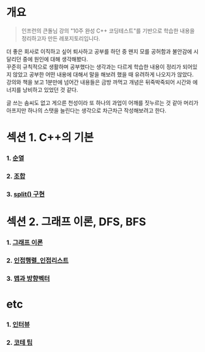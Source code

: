 # 개요
> 인프런의 큰돌님 강의 "10주 완성 C++ 코딩테스트"를 기반으로 학습한 내용을 정리하고자 만든 레포지토리입니다.

더 좋은 회사로 이직하고 싶어 퇴사하고 공부를 하던 중 왠지 모를 공허함과 불안감에 시달리던 중에 원인에 대해 생각해봤다.   
꾸준히 규칙적으로 생활하며 공부했다는 생각과는 다르게 학습한 내용이 정리가 되어있지 않았고 공부한 어떤 내용에 대해서 말을 해보려 했을 때 유려하게 나오지가 않았다.   
강의와 책을 보고 1분만에 넘어간 내용들은 금방 까먹고 개념은 뒤죽박죽되어 시간와 에너지를 낭비하고 있었던 것 같다.   
   
글 쓰는 솜씨도 없고 게으른 천성이라 또 하나의 과업이 어깨를 짓누르는 것 같아 머리가 아프지만 하나의 스탯을 늘린다는 생각으로 차근차근 작성해보려고 한다.   

# 섹션 1. C++의 기본   
### 1. [순열](https://github.com/JustDoYoung/Algorithm/blob/master/Section%200/%EC%84%B9%EC%85%98%200.%20%EC%88%9C%EC%97%B4.md "리드미")

### 2. [조합](https://github.com/JustDoYoung/Algorithm/blob/master/Section%200/%EC%84%B9%EC%85%98%200.%20%EC%A1%B0%ED%95%A9.md "리드미")

### 3. [split() 구현](https://github.com/JustDoYoung/Algorithm/blob/master/Section%200/%EC%84%B9%EC%85%98%200.%20split().md "리드미")

# 섹션 2. 그래프 이론, DFS, BFS
### 1. [그래프 이론](https://github.com/JustDoYoung/Algorithm/blob/main/Section%202/%EC%84%B9%EC%85%98%202.%20%EA%B7%B8%EB%9E%98%ED%94%84%20%EC%9D%B4%EB%A1%A0.md "리드미")
### 2. [인접행렬_인접리스트](https://github.com/JustDoYoung/Algorithm/blob/main/Section%202/%EC%84%B9%EC%85%98%202-2.%20%EC%9D%B8%EC%A0%91%ED%96%89%EB%A0%AC_%EC%9D%B8%EC%A0%91%EB%A6%AC%EC%8A%A4%ED%8A%B8.md "리드미")
### 3. [맵과 방향벡터](https://github.com/JustDoYoung/Algorithm/blob/main/Section%202/%EC%84%B9%EC%85%98%202-3%20%EB%A7%B5%EA%B3%BC%20%EB%B0%A9%ED%96%A5%EB%B2%A1%ED%84%B0.md "리드미")

# etc
### 1. [인터뷰](https://github.com/JustDoYoung/Algorithm/blob/main/etc/Interview.md "리드미")
### 2. [코테 팁](https://github.com/JustDoYoung/Algorithm/blob/main/etc/Tips.md "리드미")
